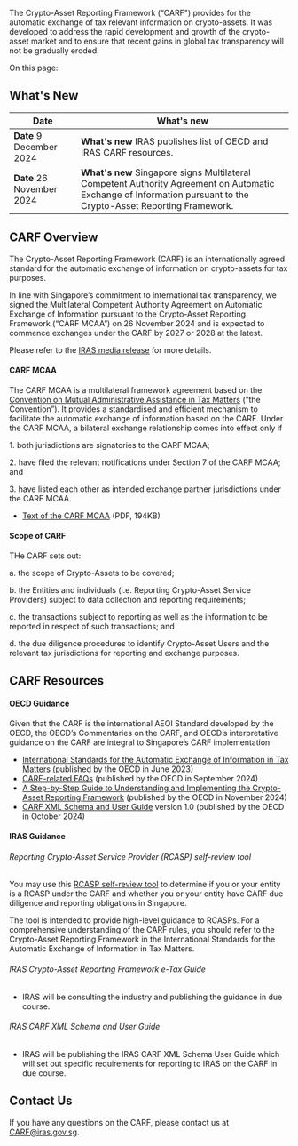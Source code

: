 The Crypto-Asset Reporting Framework (“CARF") provides for the automatic exchange of tax relevant information on crypto-assets. It was developed to address the rapid development and growth of the crypto-asset market and to ensure that recent gains in global tax transparency will not be gradually eroded.

On this page:

## What's New

| Date | What's new |
| --- | --- |
| **Date** 9 December 2024 | **What's new** IRAS publishes list of OECD and IRAS CARF resources. |
| **Date** 26 November 2024 | **What's new** Singapore signs Multilateral Competent Authority Agreement on Automatic Exchange of Information pursuant to the Crypto-Asset Reporting Framework. |

## CARF Overview

The Crypto-Asset Reporting Framework (CARF) is an internationally agreed standard for the automatic exchange of information on crypto-assets for tax purposes.

In line with Singapore’s commitment to international tax transparency, we signed the Multilateral Competent Authority Agreement on Automatic Exchange of Information pursuant to the Crypto-Asset Reporting Framework (“CARF MCAA”) on 26 November 2024 and is expected to commence exchanges under the CARF by 2027 or 2028 at the latest.

Please refer to the [IRAS media release](https://www.iras.gov.sg/news-events/newsroom/singapore-enhances-international-tax-cooperation-through-automatic-exchange-of-information-on-crypto-assets) for more details.

#### CARF MCAA

The CARF MCAA is a multilateral framework agreement based on the [Convention on Mutual Administrative Assistance in Tax Matters](https://www.oecd.org/ctp/exchange-of-tax-information/convention-on-mutual-administrative-assistance-in-tax-matters.htm#:~:text=The%20Convention%20on%20Mutual%20Administrative,amended%20by%20Protocol%20in%202010.&text=It%20provides%20for%20all%20possible,assessment%20and%20collection%20of%20taxes.) (“the Convention”). It provides a standardised and efficient mechanism to facilitate the automatic exchange of information based on the CARF. Under the CARF MCAA, a bilateral exchange relationship comes into effect only if

1\. both jurisdictions are signatories to the CARF MCAA;

2\. have filed the relevant notifications under Section 7 of the CARF MCAA; and

3\. have listed each other as intended exchange partner jurisdictions under the CARF MCAA.

- [Text of the CARF MCAA](https://www.iras.gov.sg/media/docs/default-source/uploadedfiles/pdf/carf-mcaa-text.pdf?sfvrsn=b6e2fd86_5 "CARF MCAA text") (PDF, 194KB)

#### Scope of CARF

THe CARF sets out:

a. the scope of Crypto-Assets to be covered;

b. the Entities and individuals (i.e. Reporting Crypto-Asset Service Providers) subject to data collection and reporting requirements;

c. the transactions subject to reporting as well as the information to be reported in respect of such transactions; and

d. the due diligence procedures to identify Crypto-Asset Users and the relevant tax jurisdictions for reporting and exchange purposes.

## CARF Resources

#### OECD Guidance

Given that the CARF is the international AEOI Standard developed by the OECD, the OECD’s Commentaries on the CARF, and OECD’s interpretative guidance on the CARF are integral to Singapore’s CARF implementation.

- [International Standards for the Automatic Exchange of Information in Tax Matters](https://www.oecd.org/en/publications/international-standards-for-automatic-exchange-of-information-in-tax-matters_896d79d1-en.html) (published by the OECD in June 2023)
- [CARF-related FAQs](https://www.oecd.org/content/dam/oecd/en/topics/policy-issues/tax-transparency-and-international-co-operation/faqs-crypto-asset-reporting-framework.pdf) (published by the OECD in September 2024)
- [A Step-by-Step Guide to Understanding and Implementing the Crypto-Asset Reporting Framework](https://web-archive.oecd.org/tax/transparency/documents/step-by-step-guide-understanding-implementing-crypto-asset-reporting-framework.pdf) (published by the OECD in November 2024)
- [CARF XML Schema and User Guide](https://www.oecd.org/en/publications/crypto-asset-reporting-framework-xml-schema_578052ec-en.html) version 1.0 (published by the OECD in October 2024)

#### IRAS Guidance

###### Reporting Crypto-Asset Service Provider (RCASP) self-review tool

You may use this [RCASP self-review tool](https://form.gov.sg/66fbb2380070d5c34cd3db71) to determine if you or your entity is a RCASP under the CARF and whether you or your entity have CARF due diligence and reporting obligations in Singapore.

The tool is intended to provide high-level guidance to RCASPs. For a comprehensive understanding of the CARF rules, you should refer to the Crypto-Asset Reporting Framework in the International Standards for the Automatic Exchange of Information in Tax Matters.

###### IRAS Crypto-Asset Reporting Framework e-Tax Guide

- IRAS will be consulting the industry and publishing the guidance in due course.

###### IRAS CARF XML Schema and User Guide

- IRAS will be publishing the IRAS CARF XML Schema User Guide which will set out specific requirements for reporting to IRAS on the CARF in due course.

## Contact Us

If you have any questions on the CARF, please contact us at CARF@iras.gov.sg.